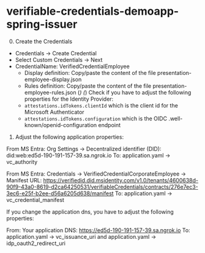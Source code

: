 # verifiable-credentials-demoapp-spring-issuer

0. Create the Credentials

- Credentials -> Create Credential
- Select Custom Credentials -> Next
- CredentialName: VerifiedCredentialEmployee
  - Display definition: Copy/paste the content of the file presentation-employee-display.json
  - Rules definition: Copy/paste the content of the file presentation-employee-rules.json (*)
    (*) Check if you have to adjust the following properties for the Identity Provider:
  - `attestations.idTokens.clientId` which is the client id for the Microsoft Authenticator
  - `attestations.idTokens.configuration` which is the OIDC .well-known/openid-configuration endpoint

1. Adjust the following application properties:

From MS Entra: 
Org Settings -> Decentralized identifier (DID): did:web:ed5d-190-191-157-39.sa.ngrok.io
To:
application.yaml -> vc_authority

From MS Entra:
Credentials -> VerifiedCredentialCorporateEmployee -> Manifest URL: https://verifiedid.did.msidentity.com/v1.0/tenants/4600638d-90f9-43a0-8619-d2ca64250531/verifiableCredentials/contracts/276e7ec3-3ec6-e25f-b2ee-d56a6205d638/manifest
To:
application.yaml -> vc_credential_manifest


If you change the application dns, you have to adjust the following properties:

From:
Your application DNS:  https://ed5d-190-191-157-39.sa.ngrok.io
To:
application.yaml -> vc_issuance_uri
and
application.yaml -> idp_oauth2_redirect_uri

